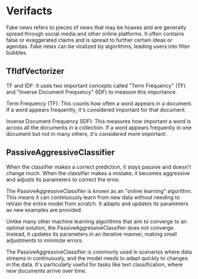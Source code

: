 # Verifacts

Fake news refers to pieces of news that may be hoaxes and are generally spread through social media and other online platforms. It often contains false or exaggerated claims and is spread to further certain ideas or agendas. Fake news can be viralized by algorithms, leading users into filter bubbles.

## TfIdfVectorizer
TF and IDF: It uses two important concepts called "Term Frequency" (TF) and "Inverse Document Frequency" (IDF) to measure this importance.

Term Frequency (TF): This counts how often a word appears in a document. If a word appears frequently, it's considered important for that document.

Inverse Document Frequency (IDF): This measures how important a word is across all the documents in a collection. If a word appears frequently in one document but not in many others, it's considered more important.


## PassiveAggressiveClassifier

When the classifier makes a correct prediction, it stays passive and doesn't change much.
When the classifier makes a mistake, it becomes aggressive and adjusts its parameters to correct the error.

The PassiveAggressiveClassifier is known as an "online learning" algorithm. This means it can continuously learn from new data without needing to retrain the entire model from scratch. It adapts and updates its parameters as new examples are provided.

Unlike many other machine learning algorithms that aim to converge to an optimal solution, the PassiveAggressiveClassifier does not converge. Instead, it updates its parameters in an iterative manner, making small adjustments to minimize errors.

The PassiveAggressiveClassifier is commonly used in scenarios where data streams in continuously, and the model needs to adapt quickly to changes in the data. It's particularly useful for tasks like text classification, where new documents arrive over time.
